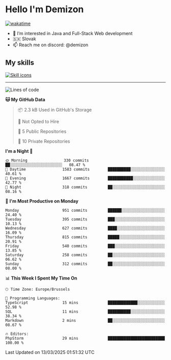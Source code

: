 # Hello I'm Demizon
[![wakatime](https://wakatime.com/badge/user/6ad1949f-d6d7-44f9-9eee-c35e54cc499b.svg)](https://wakatime.com/@6ad1949f-d6d7-44f9-9eee-c35e54cc499b)
- 👀 I’m interested in Java and Full-Stack Web development
- 🇸🇰 Slovak
- 📫 Reach me on discord: @demizon

## My skills
[![Skill icons](https://skillicons.dev/icons?i=java,js,ts,html,css,react,nextjs,tailwind,supabase,py,git,docker,linux,mysql,postgres,mongo&theme=dark)](https://github.com/Demizon3433)

---

<!--START_SECTION:waka-->
![Lines of code](https://img.shields.io/badge/From%20Hello%20World%20I%27ve%20Written-1.3%20million%20lines%20of%20code-blue)

**🐱 My GitHub Data** 

> 📦 2.3 kB Used in GitHub's Storage 
 > 
> 🚫 Not Opted to Hire
 > 
> 📜 5 Public Repositories 
 > 
> 🔑 10 Private Repositories 
 > 
**I'm a Night 🦉** 

```text
🌞 Morning                330 commits         ██░░░░░░░░░░░░░░░░░░░░░░░   08.47 % 
🌆 Daytime                1583 commits        ██████████░░░░░░░░░░░░░░░   40.61 % 
🌃 Evening                1667 commits        ███████████░░░░░░░░░░░░░░   42.77 % 
🌙 Night                  318 commits         ██░░░░░░░░░░░░░░░░░░░░░░░   08.16 % 
```
📅 **I'm Most Productive on Monday** 

```text
Monday                   951 commits         ██████░░░░░░░░░░░░░░░░░░░   24.40 % 
Tuesday                  395 commits         ███░░░░░░░░░░░░░░░░░░░░░░   10.13 % 
Wednesday                627 commits         ████░░░░░░░░░░░░░░░░░░░░░   16.09 % 
Thursday                 815 commits         █████░░░░░░░░░░░░░░░░░░░░   20.91 % 
Friday                   540 commits         ███░░░░░░░░░░░░░░░░░░░░░░   13.85 % 
Saturday                 258 commits         ██░░░░░░░░░░░░░░░░░░░░░░░   06.62 % 
Sunday                   312 commits         ██░░░░░░░░░░░░░░░░░░░░░░░   08.00 % 
```


📊 **This Week I Spent My Time On** 

```text
🕑︎ Time Zone: Europe/Brussels

💬 Programming Languages: 
TypeScript               15 mins             █████████████░░░░░░░░░░░░   52.98 % 
SQL                      11 mins             ██████████░░░░░░░░░░░░░░░   38.34 % 
Markdown                 2 mins              ██░░░░░░░░░░░░░░░░░░░░░░░   08.67 % 

🔥 Editors: 
PhpStorm                 29 mins             █████████████████████████   100.00 % 
```


 Last Updated on 13/03/2025 01:51:32 UTC
<!--END_SECTION:waka-->
